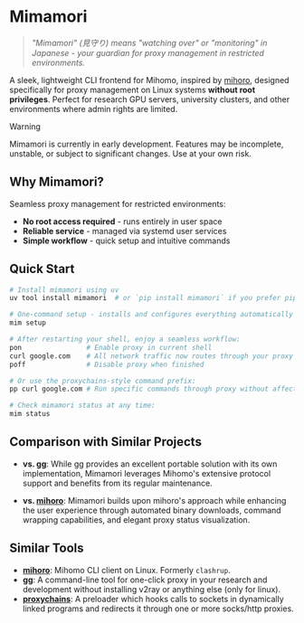 # Mimamori

> *"Mimamori" (見守り) means "watching over" or "monitoring" in Japanese - your guardian for proxy management in restricted environments.*

A sleek, lightweight CLI frontend for Mihomo, inspired by [mihoro](https://github.com/spencerwooo/mihoro), designed specifically for proxy management on Linux systems **without root privileges**. Perfect for research GPU servers, university clusters, and other environments where admin rights are limited.

> [!WARNING]
> Mimamori is currently in early development. Features may be incomplete, unstable, or subject to significant changes. Use at your own risk.

## Why Mimamori?

Seamless proxy management for restricted environments:

- **No root access required** - runs entirely in user space
- **Reliable service** - managed via systemd user services
- **Simple workflow** - quick setup and intuitive commands

## Quick Start

```bash
# Install mimamori using uv
uv tool install mimamori  # or `pip install mimamori` if you prefer pip

# One-command setup - installs and configures everything automatically
mim setup

# After restarting your shell, enjoy a seamless workflow:
pon                # Enable proxy in current shell
curl google.com    # All network traffic now routes through your proxy
poff               # Disable proxy when finished

# Or use the proxychains-style command prefix:
pp curl google.com # Run specific commands through proxy without affecting shell

# Check mimamori status at any time:
mim status
```

## Comparison with Similar Projects

- **vs. [gg](https://github.com/mzz2017/gg)**: While gg provides an excellent portable solution with its own implementation, Mimamori leverages Mihomo's extensive protocol support and benefits from its regular maintenance.

- **vs. [mihoro](https://github.com/spencerwooo/mihoro)**: Mimamori builds upon mihoro's approach while enhancing the user experience through automated binary downloads, command wrapping capabilities, and elegant proxy status visualization.

## Similar Tools

- **[mihoro](https://github.com/spencerwooo/mihoro)**: Mihomo CLI client on Linux. Formerly `clashrup`.
- **[gg](https://github.com/mzz2017/gg)**: A command-line tool for one-click proxy in your research and development without installing v2ray or anything else (only for linux).
- **[proxychains](https://github.com/rofl0r/proxychains-ng)**: A preloader which hooks calls to sockets in dynamically linked programs and redirects it through one or more socks/http proxies.
